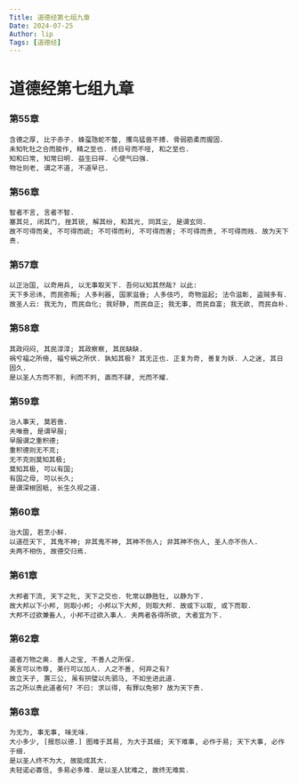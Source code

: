 ```yaml
---
Title: 道德经第七组九章
Date: 2024-07-25
Author: lip
Tags: [道德经]
---
```


# 道德经第七组九章

### 第55章
```
含德之厚, 比于赤子. 蜂虿虺蛇不螫, 攫鸟猛兽不搏. 骨弱筋柔而握固.
未知牝牡之合而朘作, 精之至也. 终日号而不哑, 和之至也.
知和曰常, 知常曰明. 益生曰祥. 心使气曰强.
物壮则老, 谓之不道, 不道早已.
```

### 第56章
```
智者不言, 言者不智.
塞其兑, 闭其门, 挫其锐, 解其纷, 和其光, 同其尘, 是谓玄同.
故不可得而亲, 不可得而疏; 不可得而利, 不可得而害; 不可得而贵, 不可得而贱. 故为天下贵.
```

### 第57章
```
以正治国, 以奇用兵, 以无事取天下. 吾何以知其然哉? 以此:
天下多忌讳, 而民弥叛; 人多利器, 国家滋昏; 人多伎巧, 奇物滋起; 法令滋彰, 盗贼多有.
故圣人云: 我无为, 而民自化; 我好静, 而民自正; 我无事, 而民自富; 我无欲, 而民自朴.
```

### 第58章
```
其政闷闷, 其民淳淳; 其政察察, 其民缺缺.
祸兮福之所倚, 福兮祸之所伏. 孰知其极? 其无正也. 正复为奇, 善复为妖. 人之迷, 其日固久.
是以圣人方而不割, 利而不刿, 直而不肆, 光而不耀.
```

### 第59章
```
治人事天, 莫若啬.
夫唯啬, 是谓早服;
早服谓之重积德;
重积德则无不克;
无不克则莫知其极;
莫知其极, 可以有国;
有国之母, 可以长久;
是谓深根固柢, 长生久视之道.
```

### 第60章
```
治大国, 若烹小鲜.
以道莅天下, 其鬼不神; 非其鬼不神, 其神不伤人; 非其神不伤人, 圣人亦不伤人.
夫两不相伤, 故德交归焉.
```

### 第61章
```
大邦者下流, 天下之牝, 天下之交也. 牝常以静胜牡, 以静为下.
故大邦以下小邦, 则取小邦; 小邦以下大邦, 则取大邦. 故或下以取, 或下而取.
大邦不过欲兼畜人, 小邦不过欲入事人. 夫两者各得所欲, 大者宜为下.
```

### 第62章
```
道者万物之奥. 善人之宝, 不善人之所保.
美言可以市尊, 美行可以加人. 人之不善, 何弃之有?
故立天子, 置三公, 虽有拱璧以先驷马, 不如坐进此道.
古之所以贵此道者何? 不曰: 求以得, 有罪以免邪? 故为天下贵.
```

### 第63章
```
为无为, 事无事, 味无味.
大小多少, [报怨以德.] 图难于其易, 为大于其细; 天下难事, 必作于易; 天下大事, 必作于细.
是以圣人终不为大, 故能成其大.
夫轻诺必寡信, 多易必多难. 是以圣人犹难之, 故终无难矣.
```
